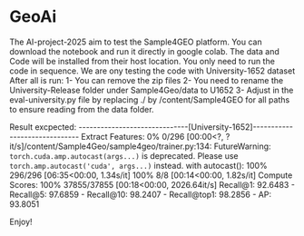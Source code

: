 # GeoAi
The AI-project-2025 aim to test the Sample4GEO platform.
You can download the notebook and run it directly in google colab.
The data and Code will be installed from their host location.
You only need to run the code in sequence.
We are ony testing the code with University-1652 dataset
After all is run:
1- You can remove the zip files
2- You need to rename the University-Release folder under Sample4Geo/data to U1652
3- Adjust in the eval-university.py file by replacing ./ by /content/Sample4GEO for all paths to ensure reading from the data folder.

Result excpected:
------------------------------[University-1652]------------------------------
Extract Features:
  0% 0/296 [00:00<?, ?it/s]/content/Sample4Geo/sample4geo/trainer.py:134: FutureWarning: `torch.cuda.amp.autocast(args...)` is deprecated. Please use `torch.amp.autocast('cuda', args...)` instead.
  with autocast():
100% 296/296 [06:35<00:00,  1.34s/it]
100% 8/8 [00:14<00:00,  1.82s/it]
Compute Scores:
100% 37855/37855 [00:18<00:00, 2026.64it/s]
Recall@1: 92.6483 - Recall@5: 97.6859 - Recall@10: 98.2407 - Recall@top1: 98.2856 - AP: 93.8051

Enjoy!
